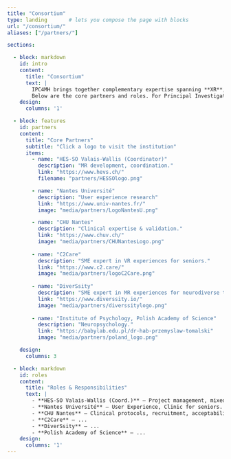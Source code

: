 ```yaml
---
title: "Consortium"
type: landing       # lets you compose the page with blocks
url: "/consortium/"
aliases: ["/partners/"]

sections:

  - block: markdown
    id: intro
    content:
      title: "Consortium"
      text: |
        IPC4MH brings together complementary expertise spanning **XR**, **sensing**, **AI/analytics**, and **clinical validation**.
        Below are the core partners and roles. For Principal Investigators, see the *Team* section.
    design:
      columns: '1'

  - block: features
    id: partners
    content:
      title: "Core Partners"
      subtitle: "Click a logo to visit the institution"
      items:
        - name: "HES-SO Valais-Wallis (Coordinator)"
          description: "MR development, coordination."
          link: "https://www.hevs.ch/"
          filename: "partners/HESSOlogo.png"

        - name: "Nantes Université"
          description: "User experience research"
          link: "https://www.univ-nantes.fr/"
          image: "media/partners/LogoNantesU.png"

        - name: "CHU Nantes"
          description: "Clinical expertise & validation."
          link: "https://www.chuv.ch/"
          image: "media/partners/CHUNantesLogo.png"
        
        - name: "C2Care"
          description: "SME expert in VR experiences for seniors."
          link: "https://www.c2.care/"
          image: "media/partners/logoC2Care.png"
        
        - name: "DiverSsity"
          description: "SME expert in MR experiences for neurodiverse teens."
          link: "https://www.diverssity.io/"
          image: "media/partners/diverssitylogo.png"
        
        - name: "Institute of Psychology, Polish Academy of Science"
          description: "Neuropsychology."
          link: "https://babylab.edu.pl/dr-hab-przemyslaw-tomalski"
          image: "media/partners/poland_logo.png"

    design:
      columns: 3

  - block: markdown
    id: roles
    content:
      title: "Roles & Responsibilities"
      text: |
        - **HES-SO Valais-Wallis (Coord.)** — Project management, mixed reality environments, data governance.
        - **Nantes Université** — User Experience, Clinic for seniors.
        - **CHU Nantes** — Clinical protocols, recruitment, acceptability & safety, clinical validation.
        - **C2Care** — ...
        - **DiverSsity** — ...
        - **Polish Academy of Science** — ...
    design:
      columns: '1'
---
```


